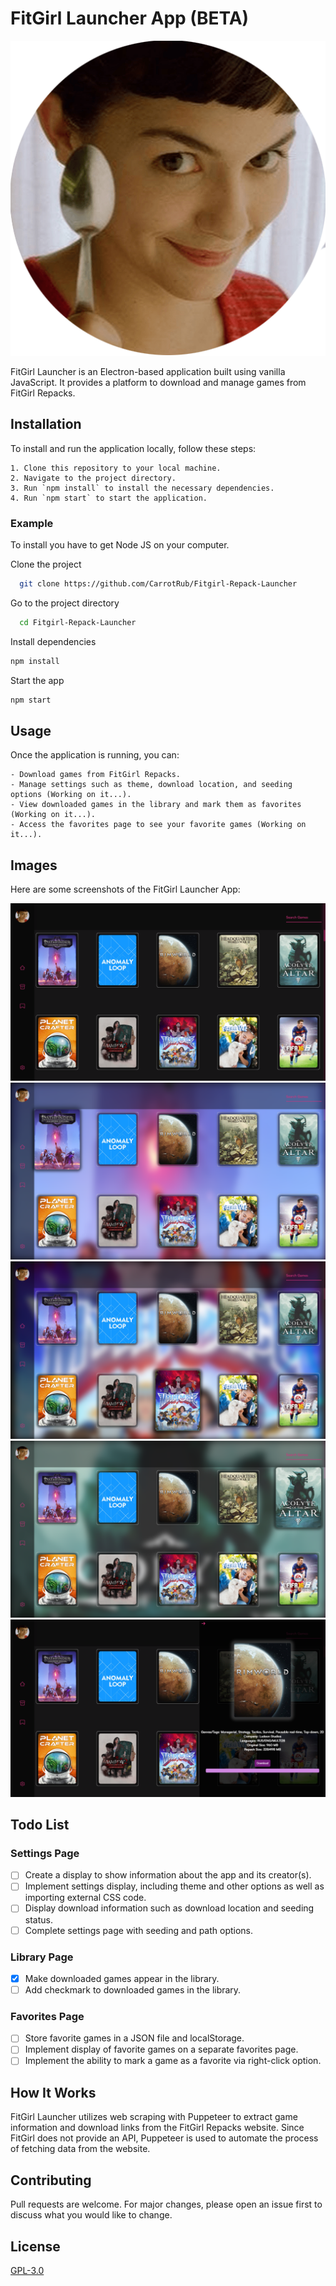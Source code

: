 # FitGirl Launcher App (BETA)

![FitGirl Launcher Logo](src/private/icons/fitgirl_icon.png)

FitGirl Launcher is an Electron-based application built using vanilla JavaScript. It provides a platform to download and manage games from FitGirl Repacks.

## Installation

To install and run the application locally, follow these steps:

    1. Clone this repository to your local machine.
    2. Navigate to the project directory.
    3. Run `npm install` to install the necessary dependencies.
    4. Run `npm start` to start the application.

### Example
To install you have to get Node JS on your computer.

Clone the project  

~~~bash  
  git clone https://github.com/CarrotRub/Fitgirl-Repack-Launcher
~~~

Go to the project directory  

~~~bash  
  cd Fitgirl-Repack-Launcher
~~~

Install dependencies  

~~~bash  
npm install
~~~

Start the app

~~~bash  
npm start
~~~  

## Usage

Once the application is running, you can:

    - Download games from FitGirl Repacks.
    - Manage settings such as theme, download location, and seeding options (Working on it...).
    - View downloaded games in the library and mark them as favorites (Working on it...).
    - Access the favorites page to see your favorite games (Working on it...).

## Images

Here are some screenshots of the FitGirl Launcher App:

![Screenshot 1](src/private/images/Screenshot1.png)
![Screenshot 2](src/private/images/Screenshot2.png)
![Screenshot 3](src/private/images/Screenshot3.png)
![Screenshot 4](src/private/images/Screenshot4.png)
![Screenshot 5](src/private/images/Screenshot5.png)

## Todo List

### Settings Page

- [ ]  Create a display to show information about the app and its creator(s).
- [ ]  Implement settings display, including theme and other options as well as importing external CSS code.
- [ ]  Display download information such as download location and seeding status.
- [ ]  Complete settings page with seeding and path options.

### Library Page

- [x]  Make downloaded games appear in the library.
- [ ]  Add checkmark to downloaded games in the library.

### Favorites Page

- [ ]  Store favorite games in a JSON file and localStorage.
- [ ]  Implement display of favorite games on a separate favorites page.
- [ ]  Implement the ability to mark a game as a favorite via right-click option.

## How It Works

FitGirl Launcher utilizes web scraping with Puppeteer to extract game information and download links from the FitGirl Repacks website. Since FitGirl does not provide an API, Puppeteer is used to automate the process of fetching data from the website.

## Contributing

Pull requests are welcome. For major changes, please open an issue first to discuss what you would like to change.

## License

[GPL-3.0](https://choosealicense.com/licenses/gpl-3.0/)
